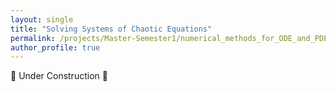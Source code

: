 ```yaml
---
layout: single
title: "Solving Systems of Chaotic Equations"
permalink: /projects/Master-Semester1/numerical_methods_for_ODE_and_PDE/solving_systems_of_chaotic_equations/
author_profile: true
---
```


🚧 Under Construction 🚧
